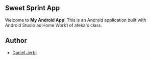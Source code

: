 ## Sweet Sprint App

Welcome to **My Android App**! This is an Android application built with Android Studio as Home Work1 of afeka's class.

## Author
- [Daniel Jerbi](https://github.com/danielgerbi7)
